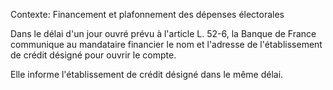 Contexte: Financement et plafonnement des dépenses électorales

Dans le délai d'un jour ouvré prévu à l'article L. 52-6, la Banque de France communique au mandataire financier le nom et l'adresse de l'établissement de crédit désigné pour ouvrir le compte.

Elle informe l'établissement de crédit désigné dans le même délai.
